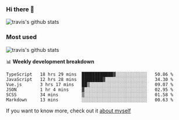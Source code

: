 ### Hi there 👋

<!--
**HondryTravis/HondryTravis** is a ✨ _special_ ✨ repository because its `README.md` (this file) appears on your GitHub profile.

Here are some ideas to get you started:

- 🔭 I’m currently working on ...
- 🌱 I’m currently learning ...
- 👯 I’m looking to collaborate on ...
- 🤔 I’m looking for help with ...
- 💬 Ask me about ...
- 📫 How to reach me: ...
- 😄 Pronouns: ...
- ⚡ Fun fact: ...
-->

![travis's github stats](https://github-readme-stats.vercel.app/api?username=HondryTravis&hide=stars)
### Most used
![travis's github stats](https://github-readme-stats.anuraghazra1.vercel.app/api/top-langs/?username=HondryTravis&layout=compact&hide_title=true)

📊 **Weekly development breakdown**

<!--START_SECTION:waka-->

```text
TypeScript   18 hrs 29 mins  ████████████▓░░░░░░░░░░░░   50.86 %
JavaScript   12 hrs 28 mins  ████████▓░░░░░░░░░░░░░░░░   34.30 %
Vue.js       3 hrs 17 mins   ██▒░░░░░░░░░░░░░░░░░░░░░░   09.07 %
JSON         1 hr 4 mins     ▓░░░░░░░░░░░░░░░░░░░░░░░░   02.95 %
SCSS         34 mins         ▒░░░░░░░░░░░░░░░░░░░░░░░░   01.58 %
Markdown     13 mins         ░░░░░░░░░░░░░░░░░░░░░░░░░   00.63 %
```

<!--END_SECTION:waka-->

If you want to know more, check out it [about myself](https://hondrytravis.github.io/)
